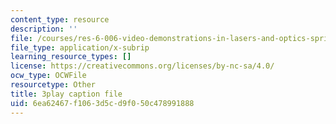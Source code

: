 ```yaml
---
content_type: resource
description: ''
file: /courses/res-6-006-video-demonstrations-in-lasers-and-optics-spring-2008/6ea62467f1063d5cd9f050c478991888_jFY3BVXYj_s.srt
file_type: application/x-subrip
learning_resource_types: []
license: https://creativecommons.org/licenses/by-nc-sa/4.0/
ocw_type: OCWFile
resourcetype: Other
title: 3play caption file
uid: 6ea62467-f106-3d5c-d9f0-50c478991888
---
```

